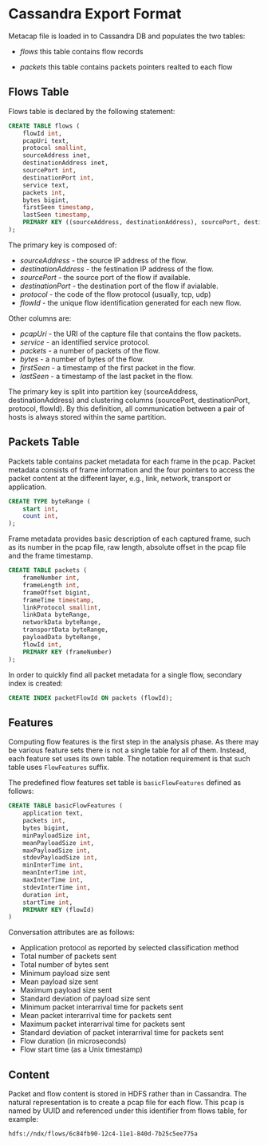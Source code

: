 ﻿# Cassandra Export Format


Metacap file is loaded in to Cassandra DB and populates the two tables:

* *flows* this table contains flow records
		  
* *packets* this table contains packets pointers realted to each flow


## Flows Table
Flows table is declared by the following statement:

```SQL
CREATE TABLE flows (
    flowId int,
    pcapUri text,
    protocol smallint, 
    sourceAddress inet, 
    destinationAddress inet, 
    sourcePort int, 
    destinationPort int,
    service text, 
    packets int, 
    bytes bigint, 
    firstSeen timestamp, 
    lastSeen timestamp,
    PRIMARY KEY ((sourceAddress, destinationAddress), sourcePort, destinationPort, protocol, flowId)
); 
```

The primary key is composed of:
* *sourceAddress* - the source IP address of the flow.
* *destinationAddress*  - the festination IP address of the flow.
* *sourcePort* - the source port of the flow if available.
* *destinationPort* - the destination port of the flow if avialable.
* *protocol* - the code of the flow protocol (usually, tcp, udp)
* *flowId* - the unique flow identification generated for each new flow.

Other columns are:
* *pcapUri* - the URI of the capture file that contains the flow packets.
* *service* - an identified service protocol.
* *packets* - a number of packets of the flow.
* *bytes* - a number of bytes of the flow.
* *firstSeen* - a timestamp of the first packet in the flow.
* *lastSeen* - a timestamp of the last packet in the flow.
  
The primary key is split into partition key (sourceAddress, destinationAddress)
and clustering columns (sourcePort, destinationPort, protocol, flowId). 
By this definition, all communication between a pair of hosts is always stored 
within the same partition.

## Packets Table
Packets table contains packet metadata for each frame in the pcap.
Packet metadata consists of frame information and the four pointers to access the packet content
at the different layer, e.g., link, network, transport or application.

```SQL
CREATE TYPE byteRange (
    start int,
    count int,
);
```

Frame metadata provides basic description of each captured frame, such as its number in the pcap file, 
raw length, absolute offset in the pcap file and the frame timestamp.
```SQL
CREATE TABLE packets (
    frameNumber int,
    frameLength int,
    frameOffset bigint,
    frameTime timestamp,
    linkProtocol smallint,
    linkData byteRange,
    networkData byteRange,
    transportData byteRange,
    payloadData byteRange,
    flowId int,
    PRIMARY KEY (frameNumber)
);
```
In order to quickly find all packet metadata for a single flow, secondary index is created:
```SQL
CREATE INDEX packetFlowId ON packets (flowId);
```

## Features
Computing flow features is the first step in the analysis phase. As there may be 
various feature sets there is not a single table for all of them. Instead, each 
feature set uses its own table. The notation requirement is that such table
uses ```FlowFeatures``` suffix.

The predefined flow features set table is ```basicFlowFeatures``` defined as follows:

```SQL
CREATE TABLE basicFlowFeatures (
    application text,
    packets int,
    bytes bigint,
    minPayloadSize int,
    meanPayloadSize int,
    maxPayloadSize int,
    stdevPayloadSize int,
    minInterTime int,
    meanInterTime int,
    maxInterTime int,
    stdevInterTime int,
    duration int,
    startTime int,
    PRIMARY KEY (flowId)
)
```

Conversation attributes are as follows:

* Application protocol as reported by selected classification method
* Total number of packets sent 
* Total number of bytes sent 
* Minimum payload size sent 
* Mean payload size sent 
* Maximum payload size sent 
* Standard deviation of payload size sent 
* Minimum packet interarrival time for packets sent 
* Mean packet interarrival time for packets sent 
* Maximum packet interarrival time for packets sent 
* Standard deviation of packet interarrival time for packets sent
* Flow duration (in microseconds)
* Flow start time (as a Unix timestamp)




## Content
Packet and flow content is stored in HDFS rather than in Cassandra. The 
natural representation is to create a pcap file for each flow. This pcap is 
named by UUID and referenced under this identifier from flows table, for example:
```
hdfs://ndx/flows/6c84fb90-12c4-11e1-840d-7b25c5ee775a
```
